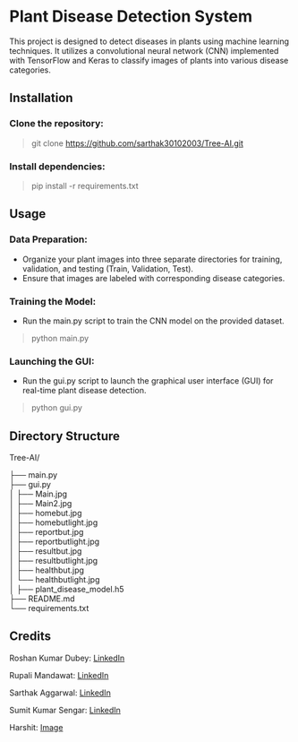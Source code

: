 # Plant Disease Detection System

This project is designed to detect diseases in plants using machine learning techniques. It utilizes a convolutional neural network (CNN) implemented with TensorFlow and Keras to classify images of plants into various disease categories.

## Installation
### Clone the repository:

> git clone https://github.com/sarthak30102003/Tree-AI.git

### Install dependencies:
> pip install -r requirements.txt

## Usage
### Data Preparation:

* Organize your plant images into three separate directories for training, validation, and testing (Train, Validation, Test).
* Ensure that images are labeled with corresponding disease categories.

### Training the Model:

* Run the main.py script to train the CNN model on the provided dataset.
> python main.py

### Launching the GUI:

* Run the gui.py script to launch the graphical user interface (GUI) for real-time plant disease detection.

> python gui.py

## Directory Structure

Tree-AI/

├── main.py                 
├── gui.py                                      
│   ├── Main.jpg            
│   ├── Main2.jpg           
│   ├── homebut.jpg         
│   ├── homebutlight.jpg    
│   ├── reportbut.jpg       
│   ├── reportbutlight.jpg  
│   ├── resultbut.jpg       
│   ├── resultbutlight.jpg  
│   ├── healthbut.jpg       
│   └── healthbutlight.jpg  
│
├── plant_disease_model.h5  
├── README.md               
└── requirements.txt        

## Credits
Roshan Kumar Dubey: [LinkedIn](https://www.linkedin.com/in/roshan-kumar-dubey-620253260/)

Rupali Mandawat: [LinkedIn](https://www.linkedin.com/in/rupali-mandawat-93b265255/)

Sarthak Aggarwal: [LinkedIn](https://www.linkedin.com/in/sarthak-aggarwal-486b60240/)

Sumit Kumar Sengar: [LinkedIn](https://www.linkedin.com/in/sumit-kumar-sengar-3a2245147/)

Harshit: [Image](https://i.pinimg.com/736x/fd/01/75/fd0175ef780e2feefb30055be9f2e022.jpg)
